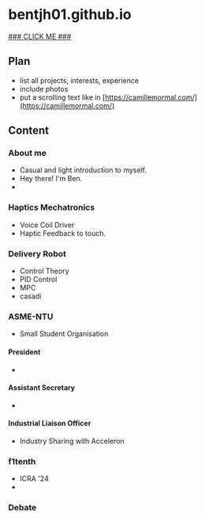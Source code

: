 # bentjh01.github.io

[### CLICK ME ###](https://bentjh01.github.io/)

## Plan
- list all projects, interests, experience
- include photos
- put a scrolling text like in [https://camillemormal.com/](https://camillemormal.com/)

## Content
### About me
- Casual and light introduction to myself. 
- Hey there! I'm Ben. 
- 
### Haptics Mechatronics 
- Voice Coil Driver
- Haptic Feedback to touch.
### Delivery Robot
- Control Theory
- PID Control
- MPC 
- casadi
### ASME-NTU
- Small Student Organisation
#### President
- 
#### Assistant Secretary
- 
#### Industrial Liaison Officer
- Industry Sharing with Acceleron
### f1tenth
- ICRA '24
- 
### Debate